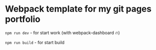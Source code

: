 #  Webpack template for my git pages portfolio

```npm run dev``` - for start work (with webpack-dashboard :fire:)

```npm run build``` - for start build
